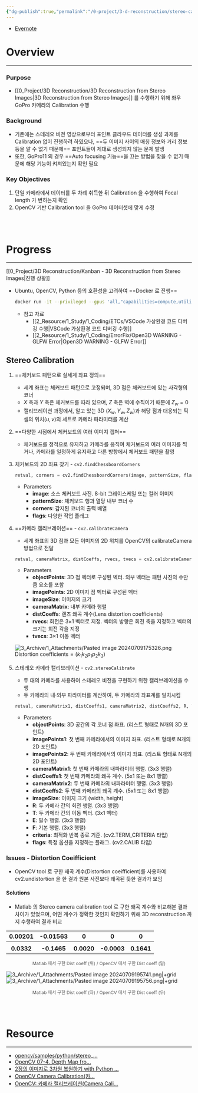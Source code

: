 ```yaml
---
{"dg-publish":true,"permalink":"/0-project/3-d-reconstruction/stereo-calibration/","tags":["Project","Project/Stereo2PCD","Study/Camera/Calibration"],"noteIcon":"","created":"2024-07-09"}
---
```


- [Evernote](https://www.evernote.com/shard/s515/sh/3f586871-a7a9-d195-943c-f2b6f0aa830c/Bk850BxaddK85K-Q27CGX3xInL4AYbuC7i6nuUKX5K7vTG3Grh98G32IUg)
# Overview
---
### Purpose
- [[0_Project/3D Reconstruction/3D Reconstruction from Stereo Images\|3D Reconstruction from Stereo Images]] 를 수행하기 위해 좌우 GoPro 카메라의 Calibration 수행


### Background
- 기존에는 스테레오 비전 영상으로부터 포인트 클라우드 데이터를 생성 과제를 Calibration 없이 진행하려 하였으나, ==두 이미지 사이의 매칭 정보와 거리 정보 등을 알 수 없기 때문에== 포인트들이 제대로 생성되지 않는 문제 발생 
- 또한, GoPro11 의 경우 ==Auto focusing 기능==을 끄는 방법을 찾을 수 없기 때문에 해당 기능이 켜져있는지 확인 필요


### Key Objectives
1. 단일 카메라에서 데이터를 두 차례 취득한 뒤 Calibration 을 수행하여 Focal length 가 변하는지 확인
2. OpenCV 기반 Calibration tool 을 GoPro 데이터셋에 맞게 수정

<br/><br/>

# Progress
---
[[0_Project/3D Reconstruction/Kanban - 3D Reconstruction from Stereo Images\|진행 상황]]

- Ubuntu, OpenCV, Python 등의 호환성을 고려하여 ==Docker 로 진행==
	```bash
	docker run -it --privileged --gpus 'all,"capabilities=compute,utility,graphics"' -e DISPLAY=unix$DISPLAY -e QT_X11_NO_MITSHM=1 -v /tmp/.X11-unix:/tmp/.X11-unix:rw -v /etc/localtime:/etc/localtime:ro -e TZ=Asia/Seoul -v /dev:/dev -v ~/workspace/dataset:/workspace/dataset -w /workspace --restart always --name stereo2pcd python:3.10.14-bullseye
	```

	- 참고 자료
		- [[2_Resource/1_Study/1_Coding/ETCs/VSCode 가상환경 코드 디버깅 수행\|VSCode 가상환경 코드 디버깅 수행]]
		- [[2_Resource/1_Study/1_Coding/ErrorFix/Open3D WARNING - GLFW Error\|Open3D WARNING - GLFW Error]]


## Stereo Calibration

1. ==체커보드 패턴으로 실세계 좌표 정의==
	- 세계 좌표는 체커보드 패턴으로 고정되며, 3D 점은 체커보드에 있는 사각형의 코너
	- $X$ 축과 $Y$ 축은 체커보드를 따라 있으며, $Z$ 축은 벽에 수직이기 때문에 $Z_w=0$
	- 캘리브레이션 과정에서, 알고 있는 3D  ($X_w, Y_w, Z_w$)과 해당 점과 대응되는 픽셀의 위치($u, v$)의 세트로 카메라 파라미터를 계산


1. ==다양한 시점에서 체커보드의 여러 이미지 캡쳐==
	- 체커보드를 정적으로 유지하고 카메라를 움직여 체커보드의 여러 이미지를 찍거나, 카메라를 일정하게 유지하고 다른 방향에서 체커보드 패턴을 촬영


1. 체커보드의 2D 좌표 찾기 - `cv2.findChessboardCorners`
	```python
	retval, corners = cv2.findChessboardCorners(image, patternSize, flags)
	```
	- Parameters
		- **image**: 소스 체커보드 사진. 8-bit 그레이스케일 또는 컬러 이미지
		- **patternSize**: 체커보드 행과 열당 내부 코너 수
		- **corners**: 감지된 코너의 출력 배열
		- **flags**: 다양한 작업 플래그


1. ==카메라 캘리브레이션== - `cv2.calibrateCamera`
	- 세계 좌표의 3D 점과 모든 이미지의 2D 위치를 OpenCV의 calibrateCamera방법으로 전달
	```python
	retval, cameraMatrix, distCoeffs, rvecs, tvecs = cv2.calibrateCamera(objectPoints, imagePoints, imageSize)
	```
	- Parameters
		- **objectPoints**: 3D 점 벡터로 구성된 벡터. 외부 벡터는 패턴 사진의 수만큼 요소를 포함
		- **imagePoints**: 2D 이미지 점 벡터로 구성된 벡터
		- **imageSize**: 이미지의 크기
		- **cameraMatrix**: 내부 카메라 행렬
		- **distCoeffs**: 렌즈 왜곡 계수(Lens distortion coefficients)
		- **rvecs**: 회전은 3×1 벡터로 지정. 벡터의 방향은 회전 축을 지정하고 벡터의 크기는 회전 각을 지정
		- **tvecs**: 3×1 이동 벡터

	![3_Archive/1_Attachments/Pasted image 20240709175326.png](/img/user/3_Archive/1_Attachments/Pasted%20image%2020240709175326.png)
	$\text{Distortion coefficients} = (k_1 k_2 p_1 p_2 k_3)$


1. 스테레오 카메라 캘리브레이션 - `cv2.stereoCalibrate`
	- 두 대의 카메라를 사용하여 스테레오 비전을 구현하기 위한 캘리브레이션을 수행
	- 두 카메라의 내·외부 파라미터를 계산하여, 두 카메라의 좌표계를 일치시킴
	
	```python
	retval, cameraMatrix1, distCoeffs1, cameraMatrix2, distCoeffs2, R, T, E, F = cv2.stereoCalibrate(objectPoints, imagePoints1, imagePoints2, cameraMatrix1, distCoeffs1, cameraMatrix2, distCoeffs2, imageSize, R=None, T=None, E=None, F=None, criteria=None, flags=None)
	```

	- Parameters
		- **objectPoints**: 3D 공간의 각 코너 점 좌표. (리스트 형태로 N개의 3D 포인트)
		- **imagePoints1**: 첫 번째 카메라에서의 이미지 좌표. (리스트 형태로 N개의 2D 포인트)
		- **imagePoints2**: 두 번째 카메라에서의 이미지 좌표. (리스트 형태로 N개의 2D 포인트)
		- **cameraMatrix1**: 첫 번째 카메라의 내파라미터 행렬. (3x3 행렬)
		- **distCoeffs1**: 첫 번째 카메라의 왜곡 계수. (5x1 또는 8x1 행렬)
		- **cameraMatrix2**: 두 번째 카메라의 내파라미터 행렬. (3x3 행렬)
		- **distCoeffs2**: 두 번째 카메라의 왜곡 계수. (5x1 또는 8x1 행렬)
		- **imageSize**: 이미지 크기 (width, height)
		- **R**: 두 카메라 간의 회전 행렬. (3x3 행렬)
		- **T**: 두 카메라 간의 이동 벡터. (3x1 벡터)
		- **E**: 필수 행렬. (3x3 행렬)
		- **F**: 기본 행렬. (3x3 행렬)
		- **criteria**: 최적화 반복 종료 기준. (cv2.TERM_CRITERIA 타입)
		- **flags**: 특정 옵션을 지정하는 플래그. (cv2.CALIB 타입)


### Issues - Distortion Coeifficient

- OpenCV tool 로 구한 왜곡 계수(Distortion coeifficient)를 사용하여 cv2.undistortion 을 한 결과 원본 사진보다 왜곡된 듯한 결과가 보임


#### Solutions

- Matlab 의 Stereo camera calibration tool 로 구한 왜곡 계수와 비교해본 결과 차이가 있었으며, 어떤 계수가 정확한 것인지 확인하기 위해 3D reconstruction 까지 수행하여 결과 비교

|  0.00201   |  -0.01563   |     0      |      0      |     0      |
| :--------: | :---------: | :--------: | :---------: | :--------: |
|            |             |            |             |            |
| **0.0332** | **-0.1465** | **0.0020** | **-0.0003** | **0.1641** |
<center style="font-size: 12; opacity: 0.7">Matlab 에서 구한 Dist coeff (위) / OpenCV 에서 구한 Dist coeff (밑)</center>

![3_Archive/1_Attachments/Pasted image 20240709195741.png|+grid](/img/user/3_Archive/1_Attachments/Pasted%20image%2020240709195741.png)![3_Archive/1_Attachments/Pasted image 20240709195756.png|+grid](/img/user/3_Archive/1_Attachments/Pasted%20image%2020240709195756.png)
<center style="font-size: 12; opacity: 0.7">Matlab 에서 구한 Dist coeff (좌) / OpenCV 에서 구한 Dist coeff (우)</center>

<br/><br/>
# Resource
---

- [opencv/samples/python/stereo\_...](https://github.com/opencv/opencv/blob/master/samples/python/stereo_match.py)
- [OpenCV 07-4. Depth Map fro...](https://leechamin.tistory.com/362)
- [2장의 이미지로 3차원 복원하기 with Python ...](https://zzziito.tistory.com/45)
- [OpenCV Camera Calibration(카...](https://moon-coco.tistory.com/entry/OpenCVCamera-Calibration%EC%B9%B4%EB%A9%94%EB%9D%BC-%EC%99%9C%EA%B3%A1-%ED%8E%B4%EA%B8%B0)
- [OpenCV: 카메라 캘리브레이션(Camera Cali...](https://foss4g.tistory.com/1665)

